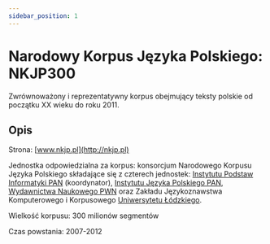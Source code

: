 ```yaml
---
sidebar_position: 1
---
```


# Narodowy Korpus Języka Polskiego: NKJP300

Zwrównoważony i reprezentatywny korpus obejmujący teksty polskie od początku XX wieku do roku 2011. 

## Opis

Strona: [www.nkjp.pl](http://nkjp.pl)

Jednostka odpowiedzialna za korpus: konsorcjum Narodowego Korpusu Języka Polskiego składające się z czterech jednostek: [Instytutu Podstaw Informatyki PAN](http://www.ipipan.waw.pl/) (koordynator), [Instytutu Języka Polskiego PAN](http://www.ijp-pan.krakow.pl/), [Wydawnictwa Naukowego PWN](http://www.pwn.pl/) oraz Zakładu Językoznawstwa Komputerowego i Korpusowego [Uniwersytetu Łódzkiego](http://www.uni.lodz.pl/). 

Wielkość korpusu: 300 milionów segmentów

Czas powstania: 2007-2012
